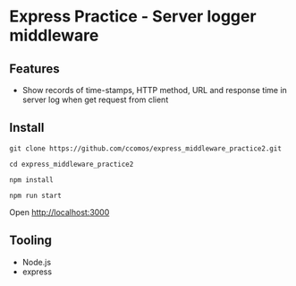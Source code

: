 # Express Practice - Server logger middleware

## Features
 - Show records of time-stamps, HTTP method, URL and response time in server log when get request from client 

## Install
```
git clone https://github.com/ccomos/express_middleware_practice2.git
```
```
cd express_middleware_practice2
```
```
npm install
```
```
npm run start
```

 Open [http://localhost:3000](http://localhost:3000) 

## Tooling
- Node.js
- express
